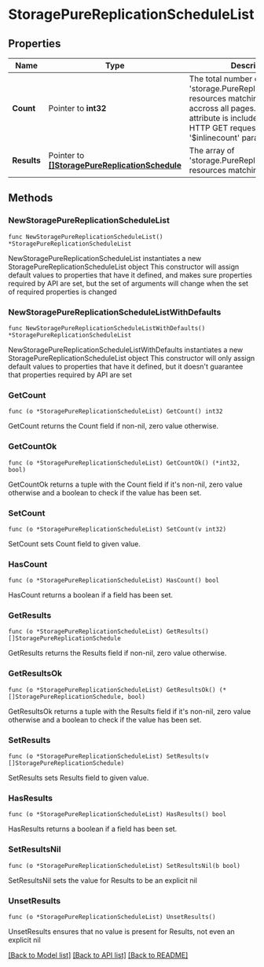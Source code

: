 # StoragePureReplicationScheduleList

## Properties

Name | Type | Description | Notes
------------ | ------------- | ------------- | -------------
**Count** | Pointer to **int32** | The total number of &#39;storage.PureReplicationSchedule&#39; resources matching the request, accross all pages. The &#39;Count&#39; attribute is included when the HTTP GET request includes the &#39;$inlinecount&#39; parameter. | [optional] 
**Results** | Pointer to [**[]StoragePureReplicationSchedule**](storage.PureReplicationSchedule.md) | The array of &#39;storage.PureReplicationSchedule&#39; resources matching the request. | [optional] 

## Methods

### NewStoragePureReplicationScheduleList

`func NewStoragePureReplicationScheduleList() *StoragePureReplicationScheduleList`

NewStoragePureReplicationScheduleList instantiates a new StoragePureReplicationScheduleList object
This constructor will assign default values to properties that have it defined,
and makes sure properties required by API are set, but the set of arguments
will change when the set of required properties is changed

### NewStoragePureReplicationScheduleListWithDefaults

`func NewStoragePureReplicationScheduleListWithDefaults() *StoragePureReplicationScheduleList`

NewStoragePureReplicationScheduleListWithDefaults instantiates a new StoragePureReplicationScheduleList object
This constructor will only assign default values to properties that have it defined,
but it doesn't guarantee that properties required by API are set

### GetCount

`func (o *StoragePureReplicationScheduleList) GetCount() int32`

GetCount returns the Count field if non-nil, zero value otherwise.

### GetCountOk

`func (o *StoragePureReplicationScheduleList) GetCountOk() (*int32, bool)`

GetCountOk returns a tuple with the Count field if it's non-nil, zero value otherwise
and a boolean to check if the value has been set.

### SetCount

`func (o *StoragePureReplicationScheduleList) SetCount(v int32)`

SetCount sets Count field to given value.

### HasCount

`func (o *StoragePureReplicationScheduleList) HasCount() bool`

HasCount returns a boolean if a field has been set.

### GetResults

`func (o *StoragePureReplicationScheduleList) GetResults() []StoragePureReplicationSchedule`

GetResults returns the Results field if non-nil, zero value otherwise.

### GetResultsOk

`func (o *StoragePureReplicationScheduleList) GetResultsOk() (*[]StoragePureReplicationSchedule, bool)`

GetResultsOk returns a tuple with the Results field if it's non-nil, zero value otherwise
and a boolean to check if the value has been set.

### SetResults

`func (o *StoragePureReplicationScheduleList) SetResults(v []StoragePureReplicationSchedule)`

SetResults sets Results field to given value.

### HasResults

`func (o *StoragePureReplicationScheduleList) HasResults() bool`

HasResults returns a boolean if a field has been set.

### SetResultsNil

`func (o *StoragePureReplicationScheduleList) SetResultsNil(b bool)`

 SetResultsNil sets the value for Results to be an explicit nil

### UnsetResults
`func (o *StoragePureReplicationScheduleList) UnsetResults()`

UnsetResults ensures that no value is present for Results, not even an explicit nil

[[Back to Model list]](../README.md#documentation-for-models) [[Back to API list]](../README.md#documentation-for-api-endpoints) [[Back to README]](../README.md)


